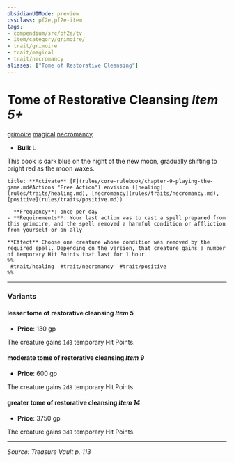 ```yaml
---
obsidianUIMode: preview
cssclass: pf2e,pf2e-item
tags:
- compendium/src/pf2e/tv
- item/category/grimoire/
- trait/grimoire
- trait/magical
- trait/necromancy
aliases: ["Tome of Restorative Cleansing"]
---
```

# Tome of Restorative Cleansing *Item 5+*  
[grimoire](grimoire-som.md "Grimoire Item Trait")  [magical](magical.md "Magical Item Trait")  [necromancy](necromancy.md "Necromancy School Trait")  

- **Bulk** L

This book is dark blue on the night of the new moon, gradually shifting to bright red as the moon waxes.

```ad-embed-ability
title: **Activate** [F](rules/core-rulebook/chapter-9-playing-the-game.md#Actions "Free Action") envision ([healing](rules/traits/healing.md), [necromancy](rules/traits/necromancy.md), [positive](rules/traits/positive.md))

- **Frequency**: once per day
- **Requirements**: Your last action was to cast a spell prepared from this grimoire, and the spell removed a harmful condition or affliction from yourself or an ally

**Effect** Choose one creature whose condition was removed by the required spell. Depending on the version, that creature gains a number of temporary Hit Points that last for 1 hour.  
%%
 #trait/healing  #trait/necromancy  #trait/positive 
%%
```

---

### Variants

#### lesser tome of restorative cleansing *Item 5*

- **Price**: 130 gp

The creature gains `1d8` temporary Hit Points.

#### moderate tome of restorative cleansing *Item 9*

- **Price**: 600 gp

The creature gains `2d8` temporary Hit Points.

#### greater tome of restorative cleansing *Item 14*

- **Price**: 3750 gp

The creature gains `3d8` temporary Hit Points.

---
*Source: Treasure Vault p. 113*